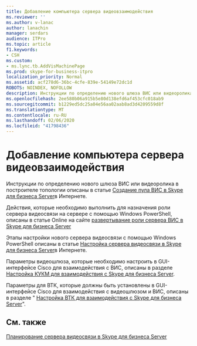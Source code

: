 ```yaml
---
title: Добавление компьютера сервера видеовзаимодействия
ms.reviewer: ''
ms.author: v-lanac
author: lanachin
manager: serdars
audience: ITPro
ms.topic: article
f1.keywords:
- CSH
ms.custom:
- ms.lync.tb.AddVisMachinePage
ms.prod: skype-for-business-itpro
localization_priority: Normal
ms.assetid: acf278d6-36bc-4cfe-839e-54149e72dc1d
ROBOTS: NOINDEX, NOFOLLOW
description: Инструкции по определению нового шлюза ВИС или видеоролика в построителе топологии описаны в статье Создание пула ВИС в Skype для бизнеса Server в Интернете.
ms.openlocfilehash: 2ee580b06a915b5e80d138efd6af453cfc018ab9
ms.sourcegitcommit: b1229ed5dc25a04e56aa02aab8ad3d4209559d8f
ms.translationtype: MT
ms.contentlocale: ru-RU
ms.lasthandoff: 02/06/2020
ms.locfileid: "41798436"
---
```

# <a name="add-vis-machine"></a>Добавление компьютера сервера видеовзаимодействия
 
Инструкции по определению нового шлюза ВИС или видеоролика в построителе топологии описаны в статье [Создание пула ВИС в Skype для бизнеса Server](../../../deploy/deploy-video-interop-server/create-a-vis-pool.md)в Интернете.
  
Действия, которые необходимо выполнить для назначения роли сервера видеосвязи на сервере с помощью Windows PowerShell, описаны в статье Online на сайте [развертывание роли сервера ВИС в Skype для бизнеса Server](../../../deploy/deploy-video-interop-server/deploy-the-vis-server-role.md)
  
Этапы настройки нового сервера видеосвязи с помощью Windows PowerShell описаны в статье [Настройка сервера видеосвязи в Skype для бизнеса Server](../../../deploy/deploy-video-interop-server/configure-the-vis.md)в Интернете.
  
 Параметры видеошлюза, которые необходимо настроить в GUI-интерфейсе Cisco для взаимодействия с ВИС, описаны в разделе [Настройка КУКМ для взаимодействия с Skype для бизнеса Server](../../../deploy/deploy-video-interop-server/configure-cucm-for-interoperation.md).
  
 Параметры для ВТК, которые должны быть установлены в GUI-интерфейсе Cisco для взаимодействия с видеошлюзом и ВИС, описаны в разделе " [Настройка ВТК для взаимодействия с Skype для бизнеса Server](../../../deploy/deploy-video-interop-server/configure-a-vtc-for-interoperation.md)".
  
## <a name="see-also"></a>См. также

[Планирование сервера видеосвязи в Skype для бизнеса Server](../../../plan-your-deployment/video-interop-server.md)
